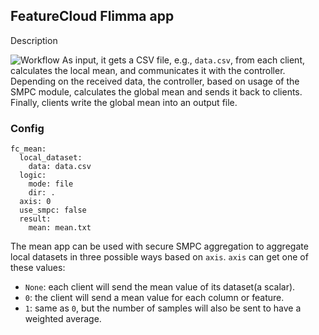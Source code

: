 ## FeatureCloud Flimma app

Description

![Workflow](../data/images/Mean.png)
 As input, it gets a CSV file, e.g., `data.csv`, from each client, calculates the local mean, and communicates it with the controller.
Depending on the received data, the controller, based on usage of the SMPC module, calculates the global mean and sends it back to clients.
Finally, clients write the global mean into an output file.

### Config

```angular2html
fc_mean:
  local_dataset:
    data: data.csv
  logic:
    mode: file
    dir: .
  axis: 0
  use_smpc: false
  result:
    mean: mean.txt
```
The mean app can be used with secure SMPC aggregation to aggregate local datasets in three possible ways based on `axis`.
`axis` can get one of these values:
- `None`: each client will send the mean value of its dataset(a scalar).
- `0`: the client will send a mean value for each column or feature.
- `1`: same as `0`, but the number of samples will also be sent to have a weighted average.
